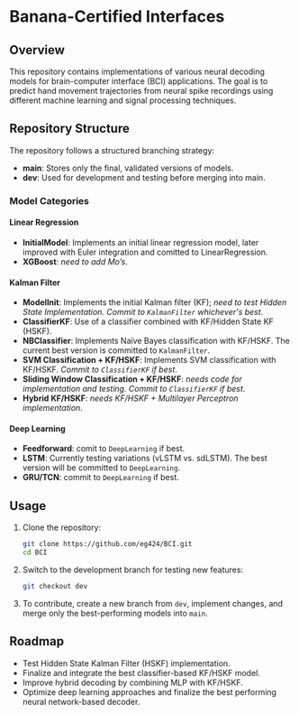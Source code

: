 # Banana-Certified Interfaces

## Overview
This repository contains implementations of various neural decoding models for brain-computer interface (BCI) applications. The goal is to predict hand movement trajectories from neural spike recordings using different machine learning and signal processing techniques.

## Repository Structure
The repository follows a structured branching strategy:

- **main**: Stores only the final, validated versions of models.
- **dev**: Used for development and testing before merging into main.

### Model Categories

#### Linear Regression
- **InitialModel**: Implements an initial linear regression model, later improved with Euler integration and comitted to LinearRegression.
- **XGBoost**: *need to add Mo’s*.

#### Kalman Filter
- **ModelInit**: Implements the initial Kalman filter (KF); *need to test Hidden State Implementation. Commit to `KalmanFilter` whichever's best*.
- **ClassifierKF**: Use of a classifier combined with KF/Hidden State KF (HSKF).
- **NBClassifier**: Implements Naïve Bayes classification with KF/HSKF. The current best version is committed to `KalmanFilter`.
- **SVM Classification + KF/HSKF**: Implements SVM classification with KF/HSKF. *Commit to `ClassifierKF` if best*.
- **Sliding Window Classification + KF/HSKF**: *needs code for implementation and testing. Commit to `ClassifierKF` if best*.
- **Hybrid KF/HSKF**: *needs KF/HSKF + Multilayer Perceptron implementation*.

#### Deep Learning
- **Feedforward**: comit to `DeepLearning` if best.
- **LSTM**: Currently testing variations (vLSTM vs. sdLSTM). The best version will be committed to `DeepLearning`.
- **GRU/TCN**: commit to `DeepLearning` if best.

## Usage
1. Clone the repository:
   ```sh
   git clone https://github.com/eg424/BCI.git
   cd BCI
   ```
2. Switch to the development branch for testing new features:
   ```sh
   git checkout dev
   ```
3. To contribute, create a new branch from `dev`, implement changes, and merge only the best-performing models into `main`.

## Roadmap
- Test Hidden State Kalman Filter (HSKF) implementation.
- Finalize and integrate the best classifier-based KF/HSKF model.
- Improve hybrid decoding by combining MLP with KF/HSKF.
- Optimize deep learning approaches and finalize the best performing neural network-based decoder.

